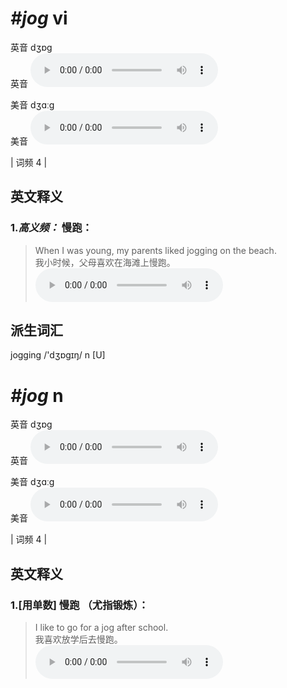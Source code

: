 # ***\#jog*** vi
英音 dʒɒɡ  
英音
<audio src="./media/jog-B.aac" controls="controls"></audio>

美音 dʒɑːɡ  
美音
<audio src="./media/jog.aac" controls="controls"></audio>



| 词频 4 |  

英文释义
---
### 1.*高义频：* **慢跑：**  

 > When I was young, my parents liked jogging on the beach.   
 > 我小时候，父母喜欢在海滩上慢跑。    
<audio src="./media/jog-1.aac" controls="controls"></audio>


派生词汇
---
jogging  /'dʒɒɡɪŋ/ n [U]   

# ***\#jog*** n
英音 dʒɒɡ  
英音
<audio src="./media/jog-B.aac" controls="controls"></audio>

美音 dʒɑːɡ  
美音
<audio src="./media/jog.aac" controls="controls"></audio>



| 词频 4 |  

英文释义
---
### 1.**[用单数] 慢跑 （尤指锻炼）：**  

 > I like to go for a jog after school.  
 > 我喜欢放学后去慢跑。    
<audio src="./media/I like to go for a jog after school2_AAC.aac" controls="controls"></audio>


